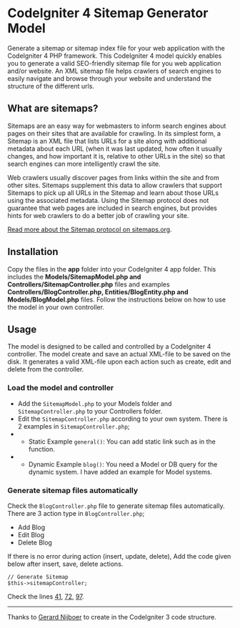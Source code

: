 # CodeIgniter 4 Sitemap Generator Model

Generate a sitemap or sitemap index file for your web application with the CodeIgniter 4 PHP framework.
This CodeIgniter 4 model quickly enables you to generate a valid SEO-friendly sitemap file for you web application and/or website. An XML sitemap file helps crawlers of search engines to easily navigate and browse through your website and understand the structure of the different urls.

## What are sitemaps?
Sitemaps are an easy way for webmasters to inform search engines about pages on their sites that are available for crawling. In its simplest form, a Sitemap is an XML file that lists URLs for a site along with additional metadata about each URL (when it was last updated, how often it usually changes, and how important it is, relative to other URLs in the site) so that search engines can more intelligently crawl the site.

Web crawlers usually discover pages from links within the site and from other sites. Sitemaps supplement this data to allow crawlers that support Sitemaps to pick up all URLs in the Sitemap and learn about those URLs using the associated metadata. Using the Sitemap protocol does not guarantee that web pages are included in search engines, but provides hints for web crawlers to do a better job of crawling your site.

[Read more about the Sitemap protocol on sitemaps.org](http://www.sitemaps.org/protocol.html).

## Installation
Copy the files in the **app** folder into your CodeIgniter 4 app folder. This includes the **Models/SitemapModel.php and Controllers/SitemapController.php** files and examples **Controllers/BlogController.php, Entities/BlogEntity.php and Models/BlogModel.php** files. Follow the instructions below on how to use the model in your own controller.

## Usage

The model is designed to be called and controlled by a CodeIgniter 4 controller. The model create and save an actual XML-file to be saved on the disk. It generates a valid XML-file upon each action such as create, edit and delete from the controller.

### Load the model and controller
- Add the `SitemapModel.php` to your Models folder and `SitemapController.php` to your Controllers folder.
- Edit the `SitemapController.php` according to your own system. There is 2 examples in `SitemapController.php`; 
- - Static Example `general()`:  You can add static link such as in the function.
- - Dynamic Example `blog()`: You need a Model or DB query for the dynamic system. I have added an example for Model systems.

### Generate sitemap files automatically
Check the `BlogController.php` file to generate sitemap files automatically. 
There are 3 action type in `BlogController.php`;
- Add Blog
- Edit Blog
- Delete Blog

If there is no error during action (insert, update, delete), Add the code given below after insert, save, delete actions.

```HTML+PHP
// Generate Sitemap
$this->sitemapController;
```

Check the lines [41](https://github.com/buraksahin59/CodeIgniter4-Sitemap-Generator/blob/efbeb14dc91eb4915ce6e50871315be339602b8f/App/Controllers/BlogController.php#L41), [72](https://github.com/buraksahin59/CodeIgniter4-Sitemap-Generator/blob/efbeb14dc91eb4915ce6e50871315be339602b8f/app/Controllers/BlogController.php#L72), [97](https://github.com/buraksahin59/CodeIgniter4-Sitemap-Generator/blob/efbeb14dc91eb4915ce6e50871315be339602b8f/App/Controllers/BlogController.php#L97).

----

Thanks to [Gerard Nijboer](https://github.com/alphabase/CodeIgniter-Sitemap-Generator) to create in the CodeIgniter 3 code structure.
